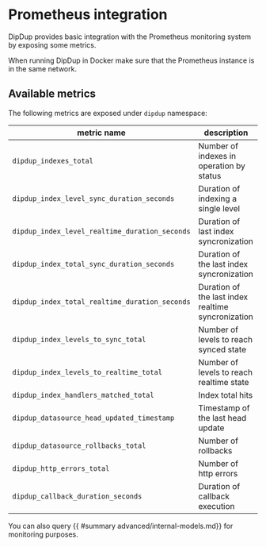 # Prometheus integration

DipDup provides basic integration with the Prometheus monitoring system by exposing some metrics.

When running DipDup in Docker make sure that the Prometheus instance is in the same network.

## Available metrics

The following metrics are exposed under `dipdup` namespace:

| metric name | description |
|-|-|
| `dipdup_indexes_total` | Number of indexes in operation by status |
| `dipdup_index_level_sync_duration_seconds` | Duration of indexing a single level |
| `dipdup_index_level_realtime_duration_seconds` | Duration of last index syncronization |
| `dipdup_index_total_sync_duration_seconds` | Duration of the last index syncronization |
| `dipdup_index_total_realtime_duration_seconds` | Duration of the last index realtime syncronization |
| `dipdup_index_levels_to_sync_total` | Number of levels to reach synced state |
| `dipdup_index_levels_to_realtime_total` | Number of levels to reach realtime state |
| `dipdup_index_handlers_matched_total` | Index total hits |
| `dipdup_datasource_head_updated_timestamp` | Timestamp of the last head update |
| `dipdup_datasource_rollbacks_total` | Number of rollbacks |
| `dipdup_http_errors_total` | Number of http errors |
| `dipdup_callback_duration_seconds` | Duration of callback execution |

You can also query {{ #summary advanced/internal-models.md}} for monitoring purposes.
